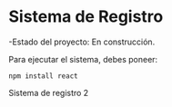 <h1>Sistema de Registro </h1>

-Estado del proyecto: En construcción.

Para ejecutar el sistema, debes poneer:

```npm install react```

Sistema de registro 2
